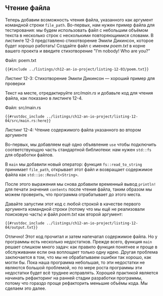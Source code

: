 ## Чтение файла

Теперь добавим возможность чтения файла, указанного как аргумент командной строки `file_path`. Во-первых, нам нужен пример файла для тестирования: мы будем использовать файл с небольшим объёмом текста в несколько строк с несколькими повторяющимися словами. В листинге 12-3 представлено стихотворение Эмили Дикинсон, которое будет хорошо работать! Создайте файл с именем *poem.txt* в корне вашего проекта и введите стихотворение "I’m nobody! Who are you?"

<span class="filename">Файл: poem.txt</span>

```text
{{#include ../listings/ch12-an-io-project/listing-12-03/poem.txt}}
```

<span class="caption">Листинг 12-3: Стихотворение Эмили Дикинсон — хороший пример для проверки</span>

Текст на месте, отредактируйте *src/main.rs* и добавьте код для чтения файла, как показано в листинге 12-4.

<span class="filename">Файл: src/main.rs</span>

```rust,should_panic,noplayground
{{#rustdoc_include ../listings/ch12-an-io-project/listing-12-04/src/main.rs:here}}
```

<span class="caption">Листинг 12-4: Чтение содержимого файла указанного во втором аргументе</span>

Во-первых, мы добавляем ещё одно объявление `use` чтобы подключить соответствующую часть стандартной библиотеки: нам нужен `std::fs` для обработки файлов.

В `main` мы добавили новый оператор: функция `fs::read_to_string` принимает `file_path`, открывает этот файл и возвращает содержимое файла как `std::io::Result<String>`.

После этого выражения мы снова добавили временный вывод `println!` для печати значения `contents` после чтения файла, таким образом мы можем проверить, что программа отрабатывает до этого места.

Давайте запустим этот код с любой строкой в качестве первого аргумента командной строки (потому что мы ещё не реализовали поисковую часть) и файл *poem.txt* как второй аргумент:

```console
{{#rustdoc_include ../listings/ch12-an-io-project/listing-12-04/output.txt}}
```

Отлично! Этот код прочитал и затем напечатал содержимое файла. Но у программы есть несколько недостатков. Прежде всего, функция `main` решает слишком много задач: как правило функция понятнее и проще в обслуживании если она воплощает только одну идею. Другая проблема заключается в том, что мы не обрабатываем ошибки так хорошо, как могли бы. Пока наша программа небольшая, то эти недостатки не являются большой проблемой, но по мере роста программы эти недостатки будет всё труднее исправлять. Хорошей практикой является начинать рефакторинг на ранней стадии разработки программы, потому что гораздо проще рефакторить меньшие объёмы кода. Мы сделаем это далее.
